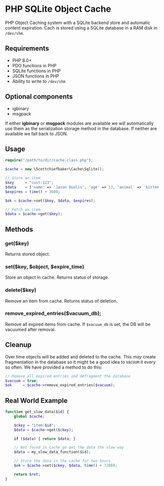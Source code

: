 # PHP SQLite Object Cache

PHP Object Caching system with a SQLite backend store and automatic content expiration.
Cach is stored using a SQLite database in a RAM disk in `/dev/shm`.

## Requirements

* PHP 8.0+
* PDO functions in PHP
* SQLite functions in PHP
* JSON functions in PHP
* Ability to write to `/dev/shm`

## Optional components

* igbinary
* msgpack

If either **igbinary** or **msgpack** modules are available we will automatically use them
as the serialization storage method in the database. If neither are available we fall back
to JSON.

## Usage

```PHP
require("/path/to/dir/cache.class.php");

$cache = new \Scottchiefbaker\Cache\Sqlite();

// Store an item
$key     = "cust:123";
$data    = ['name' => 'Jason Doolis', 'age' => 13, 'animal' => 'kitten'];
$expires = time() + 3600;

$ok = $cache->set($key, $data, $expires);

// Fetch an item
$data = $cache->get($key);
```

## Methods

### get($key)
Returns stored object.

### set($key, $object, $expire_time)
Store an object in cache. Returns status of storage.

### delete($key)
Remove an item from cache. Returns status of deletion.

### remove_expired_entries($vacuum_db);
Remove all expired items from cache. If `$vacuum_db` is set, the DB will be vacuumed after removal.

## Cleanup

Over time objects will be added and deleted to the cache. This *may* create
fragmentation in the database so it might be a good idea to `VACUUM` it every
so often. We have provided a method to do this:

```PHP
// Remove all expired entries and defragment the database
$vacuum = true;
$ok     = $cache->remove_expired_entries($vacuum);
```

## Real World Example
```PHP
function get_slow_data($id) {
	global $cache;

	$ckey = "item:$id";
	$data = $cache->get($ckey);

	if ($data) { return $data; }

	// Not found in cache go get the data the slow way
	$data = my_slow_data_function($id);

	// Store the data in the cache for two hours
	$ok = $cache->set($ckey, $data, time() + 7200);

	return $ret;
}
```
